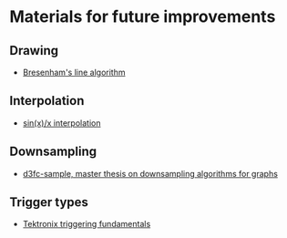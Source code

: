 # Materials for future improvements

## Drawing

* [Bresenham's line algorithm](https://en.wikipedia.org/wiki/Bresenham%27s_line_algorithm)

## Interpolation

* [sin(x)/x interpolation](https://en.wikipedia.org/wiki/Whittaker%E2%80%93Shannon_interpolation_formula)


## Downsampling

* [d3fc-sample, master thesis on downsampling algorithms for graphs](https://github.com/d3fc/d3fc-sample)

## Trigger types

* [Tektronix triggering fundamentals](http://www.tek.com/dl/55W_17291_6_0.pdf)
